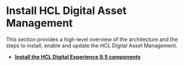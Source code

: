 # Install HCL Digital Asset Management

This section provides a high-level overview of the architecture and the steps to install, enable and update the HCL Digital Asset Management.

- **[Install the HCL Digital Experience 9.5 components](../../../manage_content/digital_assets/installation/install_config_dam.md)**


